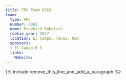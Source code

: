 ```yaml
---
title: FRC Team 6363
team:
  type: FRC
  number: 6363
  name: Ricebird Robotics
  rookie_year: 2017
  location: El Campo, Texas, USA
  sponsors:
  - El Campo H S
  links:
    Website:
---
```


{% include remove_this_line_and_add_a_paragraph %}